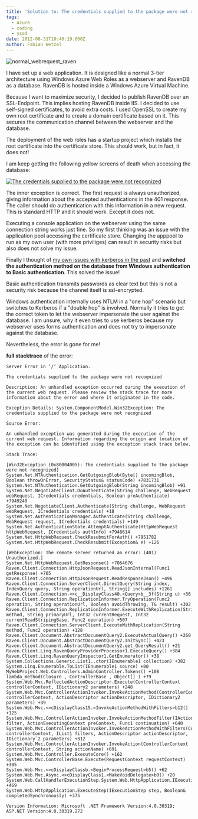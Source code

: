 ```yaml
---
title: 'Solution to: The credentials supplied to the package were not recognized'
tags:
  - Azure
  - coding
  - ysod
date: 2012-08-31T10:40:19.000Z
author: Fabian Wetzel
---
```


![normal_webrequest_raven](normal_webrequest_raven.png "normal_webrequest_raven")

I have set up a web application. It is designed like a normal 3-tier architecture using Windows Azure Web Roles as a webserver and RavenDB as a database. RavenDB is hosted inside a Windows Azure Virtual Machine.

Because I want to maximize security, I decided to publish RavenDB over an SSL-Endpoint. This implies hosting RavenDB inside IIS. I decided to use self-signed certificates, to avoid extra costs. I used OpenSSL to create my own root certificate and to create a domain certificate based on it. This secures the communication channel between the webserver and the database.

The deployment of the web roles has a startup project which installs the root certificate into the certificate store. This should work, but in fact, it does not!

I am keep getting the following yellow screens of death when accessing the database:

[![The credentials supplied to the package were not recognized](TheCredentialsSuppliedToThePackageWereNotRecognized_thumb.png "The credentials supplied to the package were not recognized")](TheCredentialsSuppliedToThePackageWereNotRecognized.png)

The inner exception is correct. The first request is always unauthorized, giving information about the accepted authentications in the 401 response. The caller should do authentication with this information in a new request. This is standard HTTP and it should work. Except it does not.

Executing a console application on the webserver using the same connection string works just fine. So my first thinking was an issue with the application pool accessing the certificate store. Changing the apppool to run as my own user (with more priviliges) can result in security risks but also does not solve my issue.

Finally I thought of [my own issues with kerberos in the past](https://fabse.net/blog/2009/04/24/kerberos-der-drei-kpfige-hllenhund/) and **switched the authentication method on the database from Windows authentication to Basic authentication**. This solved the issue!

Basic authentication transmits passwords as clear text but this is not a security risk because the channel itself is ssl-encrypted.

Windows authentication internally uses NTLM in a "one hop" scenario but switches to Kerberos if a "double hop" is involved. Normally it tries to get the correct token to let the webserver impersonate the user against the database. I am unsure, why it even tries to use kerberos because my webserver uses forms authentication and does not try to impersonate against the database.

Nevertheless, the error is gone for me!

**full stacktrace** of the error:

    Server Error in ‘/‘ Application.

    The credentials supplied to the package were not recognized

    Description: An unhandled exception occurred during the execution of the current web request. Please review the stack trace for more information about the error and where it originated in the code.

    Exception Details: System.ComponentModel.Win32Exception: The credentials supplied to the package were not recognized

    Source Error:

    An unhandled exception was generated during the execution of the current web request. Information regarding the origin and location of the exception can be identified using the exception stack trace below.

    Stack Trace:

    [Win32Exception (0x80004005): The credentials supplied to the package were not recognized]
    System.Net.NTAuthentication.GetOutgoingBlob(Byte[] incomingBlob, Boolean throwOnError, SecurityStatus& statusCode) +7831731
    System.Net.NTAuthentication.GetOutgoingBlob(String incomingBlob) +91
    System.Net.NegotiateClient.DoAuthenticate(String challenge, WebRequest webRequest, ICredentials credentials, Boolean preAuthenticate) +7949240
    System.Net.NegotiateClient.Authenticate(String challenge, WebRequest webRequest, ICredentials credentials) +18
    System.Net.AuthenticationManager.Authenticate(String challenge, WebRequest request, ICredentials credentials) +149
    System.Net.AuthenticationState.AttemptAuthenticate(HttpWebRequest httpWebRequest, ICredentials authInfo) +7948614
    System.Net.HttpWebRequest.CheckResubmitForAuth() +7951782
    System.Net.HttpWebRequest.CheckResubmit(Exception& e) +126

    [WebException: The remote server returned an error: (401) Unauthorized.]
    System.Net.HttpWebRequest.GetResponse() +7864676
    Raven.Client.Connection.HttpJsonRequest.ReadJsonInternal(Func1 getResponse) +705 Raven.Client.Connection.HttpJsonRequest.ReadResponseJson() +496 Raven.Client.Connection.ServerClient.DirectQuery(String index, IndexQuery query, String operationUrl, String[] includes) +1261 Raven.Client.Connection.<>c__DisplayClass40.<Query>b__3f(String u) +36 Raven.Client.Connection.ReplicationInformer.TryOperation(Func2 operation, String operationUrl, Boolean avoidThrowing, T& result) +302
    Raven.Client.Connection.ReplicationInformer.ExecuteWithReplication(String method, String primaryUrl, Int32 currentRequest, Int32 currentReadStripingBase, Func2 operation) +507 Raven.Client.Connection.ServerClient.ExecuteWithReplication(String method, Func2 operation) +128
    Raven.Client.Document.AbstractDocumentQuery2.ExecuteActualQuery() +260 Raven.Client.Document.AbstractDocumentQuery2.InitSync() +423
    Raven.Client.Document.AbstractDocumentQuery2.get_QueryResult() +21 Raven.Client.Linq.RavenQueryProviderProcessor1.ExecuteQuery() +384
    Raven.Client.Linq.RavenQueryInspector1.GetEnumerator() +38 System.Collections.Generic.List1..ctor(IEnumerable1 collection) +382 System.Linq.Enumerable.ToList(IEnumerable1 source) +80
    MyWebProject.Web.Controllers.AdminController.Tokens() +108
    lambda_method(Closure , ControllerBase , Object[] ) +79
    System.Web.Mvc.ReflectedActionDescriptor.Execute(ControllerContext controllerContext, IDictionary2 parameters) +248 System.Web.Mvc.ControllerActionInvoker.InvokeActionMethod(ControllerContext controllerContext, ActionDescriptor actionDescriptor, IDictionary2 parameters) +39
    System.Web.Mvc.<>cDisplayClass15.<InvokeActionMethodWithFilters>b12() +125
    System.Web.Mvc.ControllerActionInvoker.InvokeActionMethodFilter(IActionFilter filter, ActionExecutingContext preContext, Func1 continuation) +640 System.Web.Mvc.ControllerActionInvoker.InvokeActionMethodWithFilters(ControllerContext controllerContext, IList1 filters, ActionDescriptor actionDescriptor, IDictionary`2 parameters) +312
    System.Web.Mvc.ControllerActionInvoker.InvokeAction(ControllerContext controllerContext, String actionName) +691
    System.Web.Mvc.Controller.ExecuteCore() +162
    System.Web.Mvc.ControllerBase.Execute(RequestContext requestContext) +305
    System.Web.Mvc.<>cDisplayClassb.<BeginProcessRequest>b5() +62
    System.Web.Mvc.Async.<>cDisplayClass1.<MakeVoidDelegate>b0() +20
    System.Web.CallHandlerExecutionStep.System.Web.HttpApplication.IExecutionStep.Execute() +469
    System.Web.HttpApplication.ExecuteStep(IExecutionStep step, Boolean& completedSynchronously) +375

    Version Information: Microsoft .NET Framework Version:4.0.30319; ASP.NET Version:4.0.30319.272